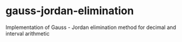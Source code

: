 # gauss-jordan-elimination
Implementation of Gauss - Jordan elimination method for decimal and interval arithmetic
